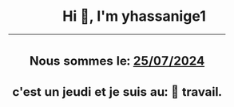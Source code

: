 <h1 align='center'>Hi 👋, I'm yhassanige1</h1>
<div align='center'>

|<h2 align='center'>Nous sommes le: <u>25/07/2024</u></h2><h2 align='center'>c'est un jeudi et je suis au: 🏢 travail.</h2>|
|---
</div>